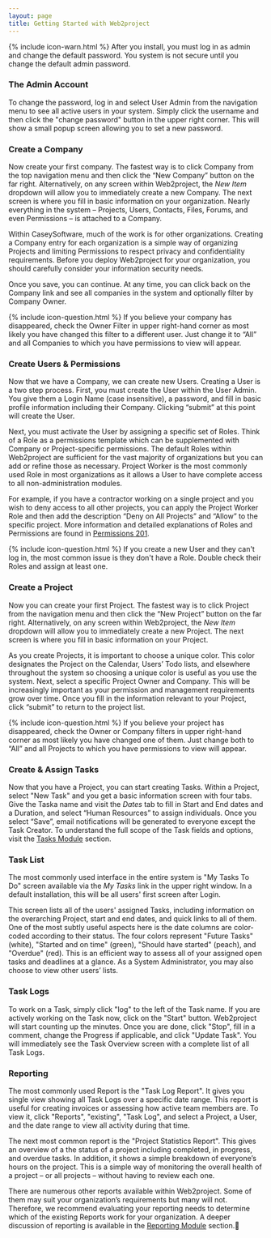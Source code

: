 ```yaml
---
layout: page
title: Getting Started with Web2project
---
```


{% include icon-warn.html %} After you install, you must log in as admin and change the default password. You system is not secure until you change the default admin password.  

### The Admin Account

To change the password, log in and select User Admin from the navigation menu to see all active users in your system. Simply click the username and then click the "change password" button in the upper right corner. This will show a small popup screen allowing you to set a new password.

### Create a Company

Now create your first company. The fastest way is to click Company from the top navigation menu and then click the “New Company” button on the far right. Alternatively, on any screen within Web2project, the *New Item* dropdown will allow you to immediately create a new Company. The next screen is where you fill in basic information on your organization. Nearly everything in the system – Projects, Users, Contacts, Files, Forums, and even Permissions – is attached to a Company.

Within CaseySoftware, much of the work is for other organizations. Creating a Company entry for each organization is a simple way of organizing Projects and limiting Permissions to respect privacy and confidentiality requirements. Before you deploy Web2project for your organization, you should carefully consider your information security needs.

Once you save, you can continue. At any time, you can click back on the Company link and see all companies in the system and optionally filter by Company Owner.

{% include icon-question.html %} If you believe your company has disappeared, check the Owner Filter in upper right-hand corner as most likely you have changed this filter to a different user. Just change it to “All” and all Companies to which you have permissions to view will appear.

### Create Users & Permissions

Now that we have a Company, we can create new Users. Creating a User is a two step process. First, you must create the User within the User Admin. You give them a Login Name (case insensitive), a password, and fill in basic profile information including their Company. Clicking “submit” at this point will create the User.

Next, you must activate the User by assigning a specific set of Roles. Think of a Role as a permissions template which can be supplemented with Company or Project-specific permissions. The default Roles within Web2project are sufficient for the vast majority of organizations but you can add or refine those as necessary. Project Worker is the most commonly used Role in most organizations as it allows a User to have complete access to all non-administration modules.

For example, if you have a contractor working on a single project and you wish to deny access to all other projects, you can apply the Project Worker Role and then add the description “Deny on All Projects” and “Allow” to the specific project. More information and detailed explanations of Roles and Permissions are found in [Permissions 201](/howto/permissions-201.html).

{% include icon-question.html %} If you create a new User and they can't log in, the most common issue is they don't have a Role. Double check their Roles and assign at least one.

### Create a Project

Now you can create your first Project. The fastest way is to click Project from the navigation menu and then click the “New Project” button on the far right. Alternatively, on any screen within Web2project, the *New Item* dropdown will allow you to immediately create a new Project. The next screen is where you fill in basic information on your Project.

As you create Projects, it is important to choose a unique color. This color designates the Project on the Calendar, Users’ Todo lists, and elsewhere throughout the system so choosing a unique color is useful as you use the system. Next, select a specific Project Owner and Company. This will be increasingly important as your permission and management requirements grow over time. Once you fill in the information relevant to your Project, click “submit” to return to the project list.

{% include icon-question.html %} If you believe your project has disappeared, check the Owner or Company filters in upper right-hand corner as most likely you have changed one of them. Just change both to “All” and all Projects to which you have permissions to view will appear.

### Create & Assign Tasks

Now that you have a Project, you can start creating Tasks. Within a Project, select "New Task" and you get a basic information screen with four tabs. Give the Taska  name and visit the *Dates* tab to fill in Start and End dates and a Duration, and select “Human Resources” to assign individuals. Once you select “Save”, email notifications will be generated to everyone except the Task Creator. To understand the full scope of the Task fields and options, visit the [Tasks Module](/modules/tasks.html) section.

### Task List

The most commonly used interface in the entire system is "My Tasks To Do" screen available via the *My Tasks* link in the upper right window. In a default installation, this will be all users' first screen after Login.

This screen lists all of the users' assigned Tasks, including information on the overarching Project, start and end dates, and quick links to all of them. One of the most subtly useful aspects here is the date columns are color-coded according to their status. The four colors represent "Future Tasks" (white), "Started and on time" (green), "Should have started" (peach), and "Overdue" (red). This is an efficient way to assess all of your assigned open tasks and deadlines at a glance. As a System Administrator, you may also choose to view other users’ lists.

### Task Logs

To work on a Task, simply click "log" to the left of the Task name. If you are actively working on the Task now, click on the "Start" button. Web2project will start counting up the minutes. Once you are done, click "Stop", fill in a comment, change the Progress if applicable, and click "Update Task". You will immediately see the Task Overview screen with a complete list of all Task Logs.

### Reporting

The most commonly used Report is the "Task Log Report". It gives you single view showing all Task Logs over a specific date range. This report is useful for creating invoices or assessing how active team members are. To view it, click "Reports", "existing", "Task Log", and select a Project, a User, and the date range to view all activity during that time.

The next most common report is the "Project Statistics Report". This gives an overview of a the status of a project including completed, in progress, and overdue tasks. In addition, it shows a simple breakdown of everyone’s hours on the project. This is a simple way of monitoring the overall health of a project – or all projects – without having to review each one.

There are numerous other reports available within Web2project. Some of them may suit your organization’s requirements but many will not. Therefore, we recommend evaluating your reporting needs to determine which of the existing Reports work for your organization. A deeper discussion of reporting is available in the [Reporting Module](/modules/reports.html) section.